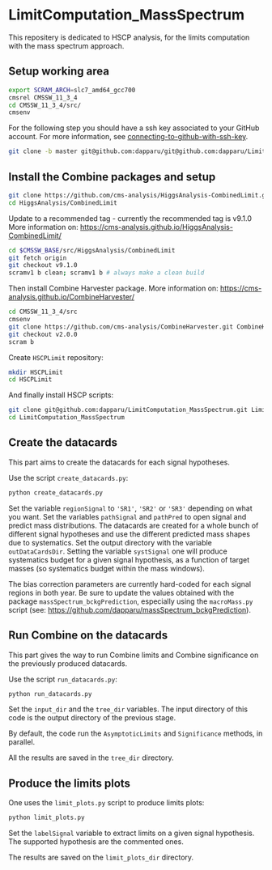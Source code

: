 # LimitComputation_MassSpectrum
This repositery is dedicated to HSCP analysis, for the limits computation with the mass spectrum approach. 

## Setup working area

```bash
export SCRAM_ARCH=slc7_amd64_gcc700
cmsrel CMSSW_11_3_4
cd CMSSW_11_3_4/src/
cmsenv
```

For the following step you should have a ssh key associated to your GitHub account.
For more information, see [connecting-to-github-with-ssh-key](https://docs.github.com/en/authentication/connecting-to-github-with-ssh/generating-a-new-ssh-key-and-adding-it-to-the-ssh-agent).

```bash
git clone -b master git@github.com:dapparu/git@github.com:dapparu/LimitComputation_MassSpectrum.git LimitComputation_MassSpectrum 
``` 

## Install the Combine packages and setup

```bash
git clone https://github.com/cms-analysis/HiggsAnalysis-CombinedLimit.git HiggsAnalysis/CombinedLimit
cd HiggsAnalysis/CombinedLimit
```

Update to a recommended tag - currently the recommended tag is v9.1.0
More information on: https://cms-analysis.github.io/HiggsAnalysis-CombinedLimit/ 

```bash
cd $CMSSW_BASE/src/HiggsAnalysis/CombinedLimit
git fetch origin
git checkout v9.1.0
scramv1 b clean; scramv1 b # always make a clean build
```

Then install Combine Harvester package. 
More information on: https://cms-analysis.github.io/CombineHarvester/ 

```bash
cd CMSSW_11_3_4/src
cmsenv
git clone https://github.com/cms-analysis/CombineHarvester.git CombineHarvester
git checkout v2.0.0
scram b
```

Create ```HSCPLimit``` repository:

```bash
mkdir HSCPLimit
cd HSCPLimit
```
And finally install HSCP scripts: 

```bash 
git clone git@github.com:dapparu/LimitComputation_MassSpectrum.git LimitComputation_MassSpectrum
cd LimitComputation_MassSpectrum
```

## Create the datacards

This part aims to create the datacards for each signal hypotheses. 

Use the script ```create_datacards.py```:

```bash
python create_datacards.py
```

Set the variable ```regionSignal``` to ```'SR1'```, ```'SR2'``` or ```'SR3'``` depending on what you want. 
Set the variables ```pathSignal``` and ```pathPred``` to open signal and predict mass distributions. The datacards are created for a whole bunch of different signal hypotheses and use the different predicted mass shapes due to systematics. 
Set the output directory with the variable ```outDataCardsDir```.
Setting the variable ```systSignal``` one will produce systematics budget for a given signal hypothesis, as a function of target masses (so systematics budget within the mass windows).

The bias correction parameters are currently hard-coded for each signal regions in both year. Be sure to update the values obtained with the package ```massSpectrum_bckgPrediction```, especially using the ```macroMass.py``` script (see: https://github.com/dapparu/massSpectrum_bckgPrediction). 

## Run Combine on the datacards

This part gives the way to run Combine limits and Combine significance on the previously produced datacards. 

Use the script ```run_datacards.py```:

```bash
python run_datacards.py
```

Set the ```input_dir``` and the ```tree_dir``` variables. The input directory of this code is the output directory of the previous stage.

By default, the code run the ```AsymptoticLimits``` and ```Significance``` methods, in parallel.

All the results are saved in the ```tree_dir``` directory.

## Produce the limits plots 

One uses the ```limit_plots.py``` script to produce limits plots:

```bash
python limit_plots.py
```

Set the ```labelSignal``` variable to extract limits on a given signal hypothesis. The supported hypothesis are the commented ones. 

The results are saved on the ```limit_plots_dir``` directory. 
